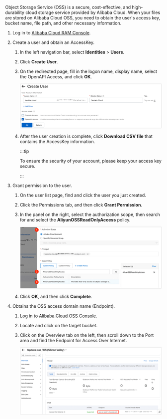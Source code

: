 Object Storage Service (OSS) is a secure, cost-effective, and high-durability cloud storage service provided by Alibaba Cloud. When your files are stored on Alibaba Cloud OSS, you need to obtain the user's access key, bucket name, file path, and other necessary information.

1. Log in to [Alibaba Cloud RAM Console](https://ram.console.aliyun.com/).

2. Create a user and obtain an AccessKey.

    1. In the left navigation bar, select **Identities** > **Users**.

    2. Click **Create User**.

    3. On the redirected page, fill in the logon name, display name, select the OpenAPI Access, and click **OK**.

       ![Create User](../cloud/images/create_aliyun_user.png)

    4. After the user creation is complete, click **Download CSV file** that contains the AccessKey information.

       :::tip

       To ensure the security of your account, please keep your access key secure.

       :::

3. Grant permission to the user.

    1. On the user list page, find and click the user you just created.

    2. Click the Permissions tab, and then click **Grant Permission**.

    3. In the panel on the right, select the authorization scope, then search for and select the **AliyunOSSReadOnlyAccess** policy.

       ![Grant OSS Read Permission](../cloud/images/grant_oss_read.png)

    4. Click **OK**, and then click **Complete**.

4. Obtains the OSS access domain name (Endpoint).

    1. Log in to [Alibaba Cloud OSS Console](https://oss.console.aliyun.com/bucket/).

    2. Locate and click on the target bucket.

    3. Click on the Overview tab on the left, then scroll down to the Port area and find the Endpoint for Access Over Internet.

       ![Get Endpoint](../cloud/images/obtain_oss_endpoint.png)
